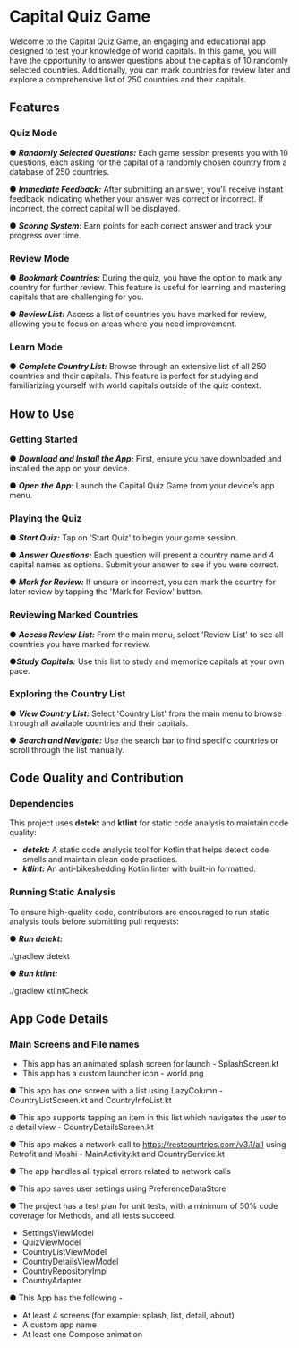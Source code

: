 # Capital Quiz Game
Welcome to the Capital Quiz Game, an engaging and educational app designed to test your knowledge of world capitals. In this game, you will have the opportunity to answer questions about the capitals of 10 randomly selected countries. Additionally, you can mark countries for review later and explore a comprehensive list of 250 countries and their capitals.

## Features

### Quiz Mode
● _**Randomly Selected Questions:**_ Each game session presents you with 10 questions, each asking for the capital of a randomly chosen country from a database of 250 countries.

● _**Immediate Feedback:**_ After submitting an answer, you'll receive instant feedback indicating whether your answer was correct or incorrect. If incorrect, the correct capital will be displayed.

● _**Scoring System:**_ Earn points for each correct answer and track your progress over time.

### Review Mode
● _**Bookmark Countries:**_ During the quiz, you have the option to mark any country for further review. This feature is useful for learning and mastering capitals that are challenging for you.

● _**Review List:**_ Access a list of countries you have marked for review, allowing you to focus on areas where you need improvement.

### Learn Mode
● _**Complete Country List:**_ Browse through an extensive list of all 250 countries and their capitals. This feature is perfect for studying and familiarizing yourself with world capitals outside of the quiz context.

## How to Use

### Getting Started
● _**Download and Install the App:**_ First, ensure you have downloaded and installed the app on your device.

● _**Open the App:**_ Launch the Capital Quiz Game from your device’s app menu.

### Playing the Quiz
● _**Start Quiz:**_ Tap on 'Start Quiz' to begin your game session.

● _**Answer Questions:**_ Each question will present a country name and 4 capital names as options. Submit your answer to see if you were correct.

● _**Mark for Review:**_ If unsure or incorrect, you can mark the country for later review by tapping the 'Mark for Review' button.

### Reviewing Marked Countries
● _**Access Review List:**_ From the main menu, select 'Review List' to see all countries you have marked for review.

●_**Study Capitals:**_ Use this list to study and memorize capitals at your own pace.

### Exploring the Country List
● _**View Country List:**_ Select 'Country List' from the main menu to browse through all available countries and their capitals.

● _**Search and Navigate:**_ Use the search bar to find specific countries or scroll through the list manually.


## Code Quality and Contribution

### Dependencies

This project uses **detekt** and **ktlint** for static code analysis to maintain code quality:

- _**detekt:**_ A static code analysis tool for Kotlin that helps detect code smells and maintain clean code practices.
- _**ktlint:**_ An anti-bikeshedding Kotlin linter with built-in formatted.

### Running Static Analysis
To ensure high-quality code, contributors are encouraged to run static analysis tools before submitting pull requests:

● _**Run detekt:**_

./gradlew detekt

● _**Run ktlint:**_

./gradlew ktlintCheck



## App Code Details

### Main Screens and File names

* This app has an animated splash screen for launch - SplashScreen.kt
* This app has a custom launcher icon - world.png

● This app has one screen with a list using LazyColumn - CountryListScreen.kt and CountryInfoList.kt

● This app supports tapping an item in this list which navigates the user to a detail view - CountryDetailsScreen.kt

● This app makes a network call to https://restcountries.com/v3.1/all using Retrofit and Moshi - MainActivity.kt and CountryService.kt

● The app handles all typical errors related to network calls

● This app saves user settings using PreferenceDataStore

● The project has a test plan for unit tests, with a minimum of 50% code coverage for Methods, and all tests succeed.
- SettingsViewModel
- QuizViewModel
- CountryListViewModel
- CountryDetailsViewModel
- CountryRepositoryImpl
- CountryAdapter

● This App has the following - 
- At least 4 screens (for example: splash, list, detail, about)
- A custom app name
- At least one Compose animation






